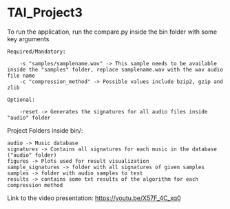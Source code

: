 # TAI_Project3
To run the application, run the compare.py inside the bin folder with some key arguments

    Required/Mandatory:
    
        -s "samples/samplename.wav" -> This sample needs to be available inside the "samples" folder, replace samplename.wav with the wav audio file name 
        -c "compression_method" -> Possible values include bzip2, gzip and zlib
        
    Optional:
    
        -reset -> Generates the signatures for all audio files inside "audio" folder


Project Folders inside bin/:

    audio -> Music database
    signatures -> Contains all signatures for each music in the database ("audio" folder)
    figures -> Plots used for result visualization
    sample_signatures -> folder with all signatures of given samples
    samples -> folder with audio samples to test
    results -> contains some txt results of the algorithm for each compression method


Link to the video presentation:
https://youtu.be/X57F_4C_xq0
